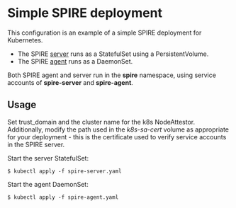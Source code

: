 # Simple SPIRE deployment

This configuration is an example of a simple SPIRE deployment for Kubernetes.

+ The SPIRE [server](spire-server.yaml) runs as a StatefulSet using a
  PersistentVolume.
+ The SPIRE [agent](spire-agent.yaml) runs as a DaemonSet.

Both SPIRE agent and server run in the **spire** namespace, using service
accounts of **spire-server** and **spire-agent**.

## Usage

Set trust_domain and the cluster name for the k8s NodeAttestor. Additionally,
modify the path used in the *k8s-sa-cert* volume as appropriate for your
deployment - this is the certificate used to verify service accounts in the
SPIRE server.

Start the server StatefulSet:


```
$ kubectl apply -f spire-server.yaml
```

Start the agent DaemonSet:


```
$ kubectl apply -f spire-agent.yaml
```
